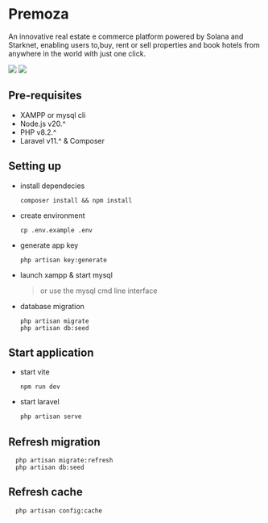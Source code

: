 # Premoza
An innovative real estate e commerce platform powered by Solana and Starknet, enabling users to,buy, rent or sell properties and book hotels from anywhere in the world with just one click.

<img src="demo.png">
<img src="demo1.png">

## Pre-requisites
- XAMPP or mysql cli
- Node.js v20.^
- PHP v8.2.^
- Laravel v11.^ & Composer
  
## Setting up
- install dependecies
  ```
  composer install && npm install
  ```
- create environment
  ```
  cp .env.example .env
  ```
- generate app key
  ```
  php artisan key:generate
  ```
- launch xampp & start mysql
  > or use the mysql cmd line interface
- database migration
  ```
  php artisan migrate
  php artisan db:seed
  ```

## Start application
- start vite
  ```
  npm run dev
  ```
- start laravel
  ```sh
  php artisan serve
  ```

## Refresh migration
```
  php artisan migrate:refresh
  php artisan db:seed
```

## Refresh cache
```
  php artisan config:cache
```
